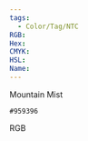 ```yaml
---
tags:
  - Color/Tag/NTC
RGB:
Hex:
CMYK:
HSL:
Name:
---
```

Mountain Mist
```palette
#959396
```
RGB
